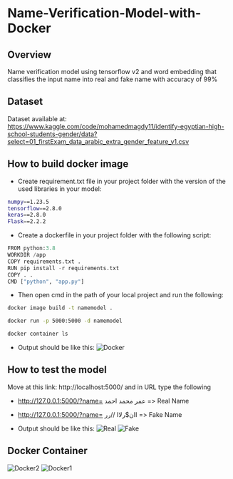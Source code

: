# Name-Verification-Model-with-Docker
## Overview

Name verification model using tensorflow v2 and word embedding that classifies the input name into real and fake name with accuracy of 99%

## Dataset
Dataset available at: https://www.kaggle.com/code/mohamedmagdy11/identify-egyptian-high-school-students-gender/data?select=01_firstExam_data_arabic_extra_gender_feature_v1.csv

## How to build docker image

- Create requirement.txt file in your project folder with the version of the used libraries in your model:

```bash
numpy==1.23.5
tensorflow==2.8.0
keras==2.8.0
Flask==2.2.2
```
- Create a dockerfile in your project folder with the following script:

```python
FROM python:3.8
WORKDIR /app
COPY requirements.txt .
RUN pip install -r requirements.txt
COPY . .
CMD ["python", "app.py"]
```
- Then open cmd in the path of your local project and run the following:

```bash
docker image build -t namemodel .
```

```bash
docker run -p 5000:5000 -d namemodel
```

```bash
docker container ls
```

- Output should be like this:
![Docker](https://user-images.githubusercontent.com/75952748/206787660-28353199-ac28-4c49-8144-a001999e2cc1.png)

## How to test the model

Move at this link: http://localhost:5000/ and in URL type the following 
- http://127.0.0.1:5000/?name= عمر محمد احمد => Real Name
- http://127.0.0.1:5000/?name= اان$رلاا //رر => Fake Name 

- Output should be like this:
![Real](https://user-images.githubusercontent.com/75952748/206789189-26776b9c-2c32-4ffc-b017-eae747dc39e0.png)
![Fake](https://user-images.githubusercontent.com/75952748/206789208-b39d20ba-eaab-4bc5-8f1b-ba6b21699d92.png)

## Docker Container
![Docker2](https://user-images.githubusercontent.com/75952748/206789352-1c00a2ef-33c7-4ee0-87a5-0534c28cd0d2.png)
![Docker1](https://user-images.githubusercontent.com/75952748/206789368-3c1015bd-63e3-476e-b141-82183a7d8725.png)







